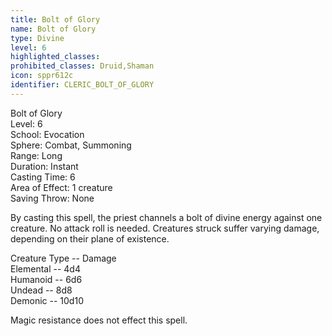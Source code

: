 ```yaml
---
title: Bolt of Glory
name: Bolt of Glory
type: Divine
level: 6
highlighted_classes: 
prohibited_classes: Druid,Shaman
icon: sppr612c
identifier: CLERIC_BOLT_OF_GLORY
---
```

Bolt of Glory  
Level: 6  
School: Evocation  
Sphere: Combat, Summoning  
Range: Long  
Duration: Instant  
Casting Time: 6  
Area of Effect: 1 creature  
Saving Throw: None  
  
By casting this spell, the priest channels a bolt of divine energy against one creature. No attack roll is needed. Creatures struck suffer varying damage, depending on their plane of existence.  
  
Creature Type  --  Damage  
 Elemental  --  4d4  
 Humanoid  --  6d6  
 Undead  --  8d8  
 Demonic  --  10d10  
  
Magic resistance does not effect this spell.  
